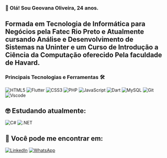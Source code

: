 ### 👋 Olá! Sou Geovana Oliveira, 24 anos.

## Formada em Tecnologia de Informática para Negócios pela Fatec Rio Preto e Atualmente cursando Análise e Desenvolvimento de Sistemas na Uninter e um Curso de Introdução a Ciência da Computação oferecido Pela faculdade de Havard.

### Principais Tecnologias e Ferramentas 🛠

![HTML5](https://img.shields.io/badge/HTML5-E34F26?style=for-the-badge&logo=html5&logoColor=white)
![Flutter](https://img.shields.io/badge/Flutter-02569B?style=for-the-badge&logo=flutter&logoColor=white)
![CSS3](https://img.shields.io/badge/CSS3-1572B6?style=for-the-badge&logo=css3&logoColor=white)
![PHP](https://img.shields.io/badge/PHP-777BB4?style=for-the-badge&logo=php&logoColor=white)
![JavaScript](https://img.shields.io/badge/JavaScript-F7DF1E?style=for-the-badge&logo=javascript&logoColor=black)
![Dart](https://img.shields.io/badge/Dart-0175C2?style=for-the-badge&logo=dart&logoColor=white)
![MySQL](https://img.shields.io/badge/MySQL-00000F?style=for-the-badge&logo=mysql&logoColor=white)
![Git](https://img.shields.io/badge/GIT-E44C30?style=for-the-badge&logo=git&logoColor=white)
![Vscode](https://img.shields.io/badge/Vscode-007ACC?style=for-the-badge&logo=visual-studio-code&logoColor=white)

## 🤓 Estudando atualmente:

![C#](https://img.shields.io/badge/C%23-239120?style=for-the-badge&logo=c-sharp&logoColor=white)
![.NET](https://img.shields.io/badge/.NET-5C2D91?style=for-the-badge&logo=.net&logoColor=white)

## 📲 Você pode me encontrar em:
[![LinkedIn](https://img.shields.io/badge/LinkedIn-0077B5?style=for-the-badge&logo=linkedin&logoColor=white)](https://www.linkedin.com/in/geovana-oliveira-da-silva-9815231b3/)
[![WhatsApp](https://img.shields.io/badge/WhatsApp-25D366?style=for-the-badge&logo=whatsapp&logoColor=white)](https://wa.me/17991868518)